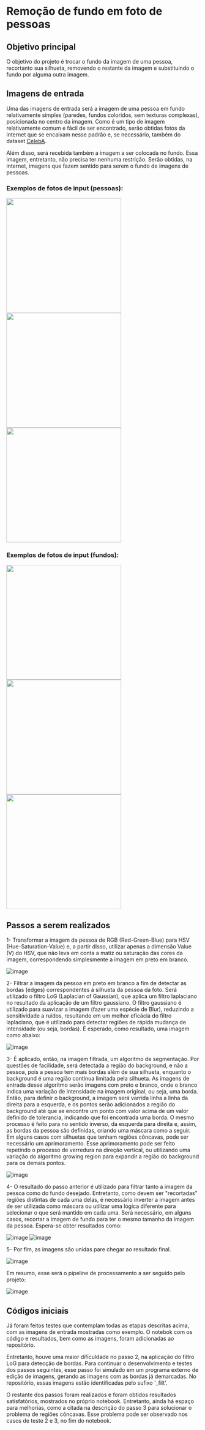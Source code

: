 # Remoção de fundo em foto de pessoas

## Objetivo principal

O objetivo do projeto é trocar o fundo da imagem de uma pessoa, recortanto sua silhueta, removendo o restante da imagem e substituindo o fundo por alguma outra imagem.

## Imagens de entrada
Uma das imagens de entrada será a imagem de uma pessoa em fundo relativamente simples (paredes, fundos coloridos, sem texturas complexas), posicionada no centro da imagem. Como é um tipo de imagem relativamente comum e fácil de ser encontrado, serão obtidas fotos da internet que se encaixam nesse padrão e, se necessário, também do dataset [CelebA](https://mmlab.ie.cuhk.edu.hk/projects/CelebA.html).

Além disso, será recebida também a imagem a ser colocada no fundo. Essa imagem, entretanto, não precisa ter nenhuma restrição. Serão obtidas, na internet, imagens que fazem sentido para serem o fundo de imagens de pessoas.

### Exemplos de fotos de input (pessoas):

<img src="https://user-images.githubusercontent.com/26654694/123514987-127e2100-d66c-11eb-8a3c-f00d3e753292.jpg" width=300>
<img src="https://i.pinimg.com/736x/45/8d/d4/458dd4483c1a91323f1c226fd3031f08.jpg" width=300>
<img src="https://veja.abril.com.br/wp-content/uploads/2018/05/modelo-branca-oculos-20170723-001.jpg" width=300>

### Exemplos de fotos de input (fundos):

<img src="https://cdn.awsli.com.br/600x450/1190/1190687/produto/44592263/595010e202.jpg" width=300>
<img src="https://diariodonordeste.verdesmares.com.br/image/contentid/policy:1.3071527:1618093643/Praia.jpg?f=16x9&h=720&q=0.8&w=1280&$p$f$h$q$w=aa52200" width=300>
<img src="https://super.abril.com.br/wp-content/uploads/2018/04/bibliotecas.png" width=300>

## Passos a serem realizados
1- Transformar a imagem da pessoa de RGB (Red-Green-Blue) para HSV (Hue-Saturation-Value) e, a partir disso, utilizar apenas a dimensão Value (V) do HSV, que não leva em conta a matiz ou saturação das cores da imagem, correspondendo simplesmente a imagem em preto em branco.

![image](https://user-images.githubusercontent.com/26654694/123513753-3427da00-d665-11eb-89a4-504e36839a54.png)

2- Filtrar a imagem da pessoa em preto em branco a fim de detectar as bordas (edges) correspondentes à silhueta da pessoa da foto. Será utilizado o filtro LoG (Laplacian of Gaussian), que aplica um filtro laplaciano no resultado da aplicação de um filtro gaussiano. O filtro gaussiano é utilizado para suavizar a imagem (fazer uma espécie de Blur), reduzindo a sensitividade a ruídos, resultando em um melhor eficácia do filtro laplaciano, que é utilizado para detectar regiões de rápida mudança de intensidade (ou seja, bordas). É esperado, como resultado, uma imagem como abaixo:

![image](https://user-images.githubusercontent.com/26654694/123515750-2414f800-d66f-11eb-8c20-8e763c9fa649.png)

3- É aplicado, então, na imagem filtrada, um algoritmo de segmentação. Por questões de facilidade, será detectada a região do background, e não a pessoa, pois a pessoa tem mais bordas além de sua silhueta, enquanto o background é uma região contínua limitada pela silhueta. 
As imagens de entrada desse algoritmo serão imagens com preto e branco, onde o branco indica uma variação de intensidade na imagem original, ou seja, uma borda. Então, para definir o background, a imagem será varrida linha a linha da direita para a esquerda, e os pontos serão adicionados a região do background até que se encontre um ponto com valor acima de um valor definido de tolerancia, indicando que foi encontrada uma borda. O mesmo processo é feito para no sentido inverso, da esquerda para direita e, assim, as bordas da pessoa são definidas, criando uma máscara como a seguir. Em alguns casos com silhuetas que tenham regiões côncavas, pode ser necessário um aprimoramento. Esse aprimoramento pode ser feito repetindo o processo de verredura na direção vertical, ou utilizando uma variação do algoritmo growing region para expandir a região do background para os demais pontos.

![image](https://user-images.githubusercontent.com/26654694/123515765-3000ba00-d66f-11eb-8d93-27d263202b16.png)

4- O resultado do passo anterior é utilizado para filtrar tanto a imagem da pessoa como do fundo desejado. Entretanto, como devem ser "recortadas" regiões distintas de cada uma delas, é necessário inverter a imagem antes de ser utilizada como máscara ou utilizar uma lógica diferente para selecionar o que será mantido em cada uma. Será necessário, em alguns casos, recortar a imagem de fundo para ter o mesmo tamanho da imagem da pessoa. Espera-se obter resultados como:

![image](https://user-images.githubusercontent.com/26654694/123515470-e368af00-d66d-11eb-990e-3b18334c97da.png)
![image](https://user-images.githubusercontent.com/26654694/123515475-e8c5f980-d66d-11eb-96ef-3ef096820d65.png)

5- Por fim, as imagens são unidas pare chegar ao resultado final.

![image](https://user-images.githubusercontent.com/26654694/123515488-f8ddd900-d66d-11eb-99da-817e89d9637d.png)

Em resumo, esse será o pipeline de processamento a ser seguido pelo projeto:

![image](https://user-images.githubusercontent.com/26654694/123515502-085d2200-d66e-11eb-880f-64cb1afa14d3.png)

## Códigos iniciais

Já foram feitos testes que contemplam todas as etapas descritas acima, com as imagens de entrada mostradas como exemplo. O notebok com os código e resultados, bem como as imagens, foram adicionadas ao repositório. 

Entretanto, houve uma maior dificuldade no passo 2, na aplicação do filtro LoG para detecção de bordas. Para continuar o desenvolvimento e testes dos passos seguintes, esse passo foi simulado em um programa externo de edição de imagens, gerando as imagens com as bordas já demarcadas. No repositório, essas imagens estão identificadas pelo sufixo '_filt'.

O restante dos passos foram realizados e foram obtidos resultados satisfatórios, mostrados no próprio notebook. Entretanto, ainda há espaço para melhorias, como a citada na descrição do passo 3 para solucionar o problema de regiões côncavas. Esse problema pode ser observado nos casos de teste 2 e 3, no fim do notebook.

